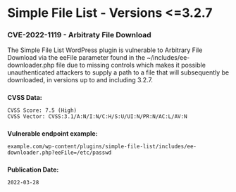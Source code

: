 # Simple File List - Versions <=3.2.7

### CVE-2022-1119 - Arbitraty File Download
The Simple File List WordPress plugin is vulnerable to Arbitrary File Download via the eeFile parameter found in the ~/includes/ee-downloader.php file due to missing controls which makes it possible unauthenticated attackers to supply a path to a file that will subsequently be downloaded, in versions up to and including 3.2.7.

###
**CVSS Data:**
```
CVSS Score: 7.5 (High)
CVSS Vector: CVSS:3.1/A:N/I:N/C:H/S:U/UI:N/PR:N/AC:L/AV:N
```

###
**Vulnerable endpoint example:**
```
example.com/wp-content/plugins/simple-file-list/includes/ee-downloader.php?eeFile=/etc/passwd
```

###
**Publication Date:**
```
2022-03-28
```